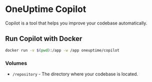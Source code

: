 # OneUptime Copilot

Copilot is a tool that helps you improve your codebase automatically. 

## Run Copilot with Docker

```bash
docker run -v $(pwd):/app -w /app oneuptime/copilot
```

### Volumes

 - `/repository` - The directory where your codebase is located.